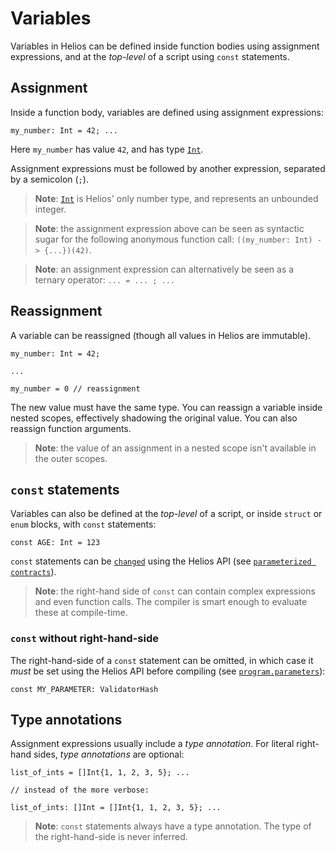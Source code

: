 # Variables

Variables in Helios can be defined inside function bodies using assignment expressions, and at the *top-level* of a script using `const` statements.

## Assignment

Inside a function body, variables are defined using assignment expressions:

```helios
my_number: Int = 42; ...
```

Here `my_number` has value `42`, and has type [`Int`](./builtins/int.md). 

Assignment expressions must be followed by another expression, separated by a semicolon (`;`). 

> **Note**: [`Int`](./builtins/int.md) is Helios' only number type, and represents an unbounded integer.

> **Note**: the assignment expression above can be seen as syntactic sugar for the following anonymous function call: `((my_number: Int) -> {...})(42)`.

> **Note**: an assignment expression can alternatively be seen as a ternary operator: `... = ... ; ...`

## Reassignment

A variable can be reassigned (though all values in Helios are immutable).

```helios
my_number: Int = 42;

...

my_number = 0 // reassignment
```

The new value must have the same type. You can reassign a variable inside nested scopes, effectively shadowing the original value. You can also reassign function arguments.

> **Note**: the value of an assignment in a nested scope isn't available in the outer scopes.

## `const` statements

Variables can also be defined at the *top-level* of a script, or inside `struct` or `enum` blocks, with `const` statements:

```helios
const AGE: Int = 123
```

`const` statements can be [`changed`](../api/reference/classes/Program.md#parameters-1) using the Helios API (see [`parameterized contracts`](./script-structure/parameterized.md)).

> **Note**: the right-hand side of `const` can contain complex expressions and even function calls. The compiler is smart enough to evaluate these at compile-time.

### `const` without right-hand-side

The right-hand-side of a `const` statement can be omitted, in which case it *must* be set using the Helios API before compiling (see [`program.parameters`](../api/reference/classes/Program.md#parameters-1)):

```helios
const MY_PARAMETER: ValidatorHash
```

## Type annotations

Assignment expressions usually include  a *type annotation*. For literal right-hand sides, *type annotations* are optional:
```helios
list_of_ints = []Int{1, 1, 2, 3, 5}; ...

// instead of the more verbose:

list_of_ints: []Int = []Int{1, 1, 2, 3, 5}; ...
```

>**Note**: `const` statements always have a type annotation. The type of the right-hand-side is never inferred.